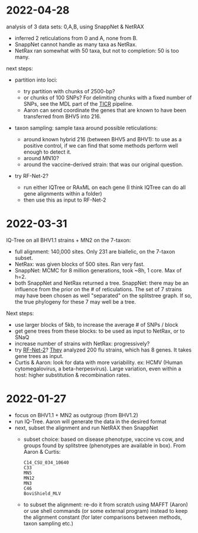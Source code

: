 # 2022-04-28

analysis of 3 data sets: 0,A,B, using SnappNet & NetRAX
* inferred 2 reticulations from 0 and A, none from B.
* SnappNet cannot handle as many taxa as NetRax.
* NetRax ran somewhat with 50 taxa, but not to completion: 50 is too many.

next steps:

- partition into loci:
  * try partition with chunks of 2500-bp?
  * or chunks of 100 SNPs? For delimiting chunks with a fixed
    number of SNPs, see the MDL part of the
    [TICR](https://github.com/nstenz/TICR#mdl) pipeline.
  * Aaron can send coordinate the genes that are known to have
    been transferred from BHV5 into 216.

- taxon sampling: sample taxa around possible reticulations:
  * around known hybrid 216 (between BHV5 and BHV1):
    to use as a positive control, if we can find that some methods
    perform well enough to detect it.
  * around MN10?
  * around the vaccine-derived strain: that was our original question.

- try RF-Net-2?
  * run either IQTree or RAxML on each gene
    (I think IQTree can do all gene alignments within a folder)
  * then use this as input to RF-Net-2

# 2022-03-31

IQ-Tree on all BHV1.1 strains + MN2
on the 7-taxon:
- full alignment: 140,000 sites. Only 231 are biallelic, on the 7-taxon subset.
- NetRax: was given blocks of 500 sites. Ran very fast.
- SnappNet: MCMC for 8 million generations, took ~8h, 1 core. Max of h=2.
- both SnappNet and NetRax returned a tree.
  SnappNet: there may be an influence from the prior on the # of reticulations.
  The set of 7 strains may have been chosen as well "separated" on the
  splitstree graph. If so, the true phylogeny for these 7 may well be a tree.

Next steps:
- use larger blocks of 5kb, to increase the average # of SNPs / block
- get gene trees from these blocks: to be used as input to NetRax, or to SNaQ
- increase number of strains with NetRax: progressively?
- try [RF-Net-2](https://github.com/flu-crew/rf-net-2)?
  [They](https://doi.org/10.1093/bioinformatics/btac075)
  analyzed 200 flu strains, which has 8 genes. It takes gene trees as input.
- Curtis & Aaron: look for data with more variability.
  ex: HCMV (Human cytomegalovirus, a beta-herpesvirus).
  Large variation, even within a host: higher substitution & recombination rates.

# 2022-01-27

- focus on BHV1.1 + MN2 as outgroup (from BHV1.2)
- run IQ-Tree. Aaron will generate the data in the desired format
- next, subset the alignment and run NetRAX then SnappNet
  * subset choice: based on disease phenotype, vaccine vs cow, and
    groups found by splitstree (phenotypes are available in box).
    From Aaron & Curtis:

        C14_CSU_034_10640
        C33
        MN5
        MN12
        MN3
        C46
        BoviShield_MLV

  * to subset the alignment: re-do it from scratch using MAFFT (Aaron)
    or use shell commands (or some external program) instead
    to keep the alignment constant
    (for later comparisons between methods, taxon sampling etc.)
